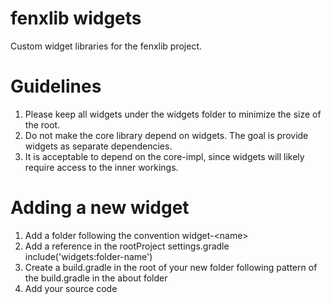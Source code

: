# fenxlib widgets
Custom widget libraries for the fenxlib project.

# Guidelines
1. Please keep all widgets under the widgets folder to minimize the size of the root.
1. Do not make the core library depend on widgets.  The goal is provide widgets as separate dependencies.
1. It is acceptable to depend on the core-impl, since widgets will likely require access to the inner workings.

# Adding a new widget
1. Add a folder following the convention widget-\<name>
1. Add a reference in the rootProject settings.gradle include('widgets:folder-name')
1. Create a build.gradle in the root of your new folder following pattern of the build.gradle in the about folder
1. Add your source code
